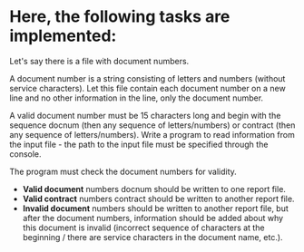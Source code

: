 # Here, the following tasks are implemented:
Let's say there is a file with document numbers.

A document number is a string consisting of letters and numbers (without service characters).
Let this file contain each document number on a new line and no other information in the line, only the document number.

A valid document number must be 15 characters long and begin with the sequence docnum (then any sequence of letters/numbers) or contract (then any sequence of letters/numbers).
Write a program to read information from the input file - the path to the input file must be specified through the console.

The program must check the document numbers for validity.

* **Valid document** numbers docnum should be written to one report file.
* **Valid contract** numbers contract should be written to another report file.
* **Invalid document** numbers should be written to another report file, but after the document numbers, information should be added about why this document is invalid (incorrect sequence of characters at the beginning / there are service characters in the document name, etc.).
